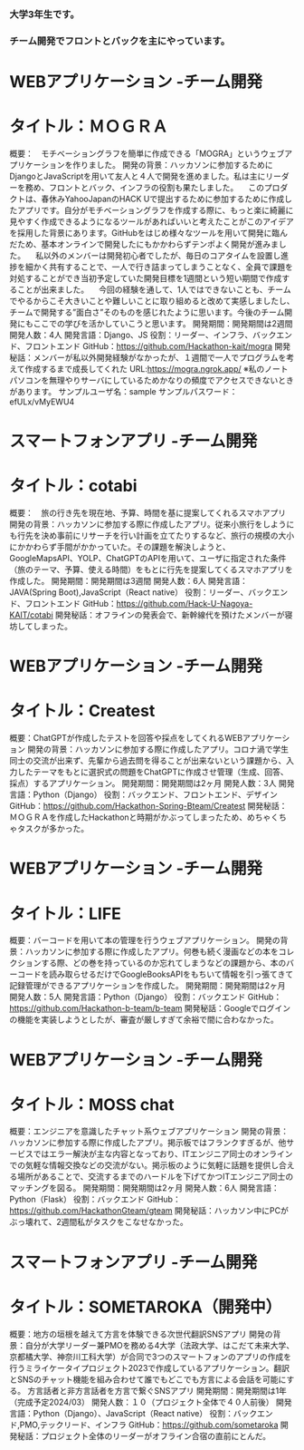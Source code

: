 ### 大学3年生です。
### チーム開発でフロントとバックを主にやっています。

# WEBアプリケーション -チーム開発
# タイトル：ＭＯＧＲＡ
概要：　モチベーショングラフを簡単に作成できる「MOGRA」というウェブアプリケーションを作りました。
開発の背景：ハッカソンに参加するためにDjangoとJavaScriptを用いて友人と４人で開発を進めました。私は主にリーダーを務め、フロントとバック、インフラの役割も果たしました。
　このプロダクトは、春休みYahooJapanのHACK Uで提出するために参加するために作成したアプリです。自分がモチベーショングラフを作成する際に、もっと楽に綺麗に見やすく作成できるようになるツールがあればいいと考えたことがこのアイデアを採用した背景にあります。GitHubをはじめ様々なツールを用いて開発に臨んだため、基本オンラインで開発したにもかかわらずテンポよく開発が進みました。
　私以外のメンバーは開発初心者でしたが、毎日のコアタイムを設置し進捗を細かく共有することで、一人で行き詰まってしまうことなく、全員で課題を対処することができ当初予定していた開発目標を1週間という短い期間で作成することが出来ました。
　今回の経験を通して、1人ではできないことも、チームでやるからこそ大きいことや難しいことに取り組めると改めて実感しましたし、チームで開発する”面白さ”そのものを感じれたように思います。今後のチーム開発にもここでの学びを活かしていこうと思います。
開発期間：開発期間は2週間
開発人数：4人
開発言語：Django、JS
役割：リーダー、インフラ、バックエンド、フロントエンド
GitHub：https://github.com/Hackathon-kait/mogra
開発秘話：メンバーが私以外開発経験がなかったが、１週間で一人でプログラムを考えて作成するまで成長してくれた
URL:https://mogra.ngrok.app/
※私のノートパソコンを無理やりサーバにしているためかなりの頻度でアクセスできないときがあります。
サンプルユーザ名：sample
サンプルパスワード：efULx/vMyEWU4


# スマートフォンアプリ -チーム開発
# タイトル：cotabi
概要：　旅の行き先を現在地、予算、時間を基に提案してくれるスマホアプリ
開発の背景：ハッカソンに参加する際に作成したアプリ。従来小旅行をしようにも行先を決め事前にリサーチを行い計画を立てたりするなど、旅行の規模の大小にかかわらず手間がかかっていた。その課題を解決しようと、GoogleMapsAPI、YOLP、ChatGPTのAPIを用いて、ユーザに指定された条件（旅のテーマ、予算、使える時間）をもとに行先を提案してくるスマホアプリを作成した。
開発期間：開発期間は3週間
開発人数：6人
開発言語：JAVA(Spring Boot),JavaScript（React native）
役割：リーダー、バックエンド、フロントエンド
GitHub：https://github.com/Hack-U-Nagoya-KAIT/cotabi
開発秘話：オフラインの発表会で、新幹線代を預けたメンバーが寝坊してしまった。

# WEBアプリケーション -チーム開発
# タイトル：Createst
概要：ChatGPTが作成したテストを回答や採点をしてくれるWEBアプリケーション
開発の背景：ハッカソンに参加する際に作成したアプリ。コロナ渦で学生同士の交流が出来ず、先輩から過去問を得ることが出来ないという課題から、入力したテーマをもとに選択式の問題をChatGPTに作成させ管理（生成、回答、採点）するアプリケーション。
開発期間：開発期間は2ヶ月
開発人数：3人
開発言語：Python（Django）
役割：バックエンド、フロントエンド、デザイン
GitHub：https://github.com/Hackathon-Spring-Bteam/Createst
開発秘話：ＭＯＧＲＡを作成したHackathonと時期がかぶってしまったため、めちゃくちゃタスクが多かった。

# WEBアプリケーション -チーム開発
# タイトル：LIFE
概要：バーコードを用いて本の管理を行うウェブアプリケーション。
開発の背景：ハッカソンに参加する際に作成したアプリ。何巻も続く漫画などの本をコレクションする際、どの巻を持っているのか忘れてしまうなどの課題から、本のバーコードを読み取らせるだけでGoogleBooksAPIをもちいて情報を引っ張てきて記録管理ができるアプリケーションを作成した。
開発期間：開発期間は2ヶ月
開発人数：5人
開発言語：Python（Django）
役割：バックエンド
GitHub：https://github.com/Hackathon-b-team/b-team
開発秘話：Googleでログインの機能を実装しようとしたが、審査が厳しすぎて余裕で間に合わなかった。

# WEBアプリケーション -チーム開発
# タイトル：MOSS chat
概要：エンジニアを意識したチャット系ウェブアプリケーション
開発の背景：ハッカソンに参加する際に作成したアプリ。掲示板ではフランクすぎるが、他サービスではエラー解決が主な内容となっており、ITエンジニア同士のオンラインでの気軽な情報交換などの交流がない。掲示板のように気軽に話題を提供し合える場所があることで、交流するまでのハードルを下げてかつITエンジニア同士のマッチングを図る。
開発期間：開発期間は2ヶ月
開発人数：6人
開発言語：Python（Flask）
役割：バックエンド
GitHub：https://github.com/HackathonGteam/gteam
開発秘話：ハッカソン中にPCがぶっ壊れて、2週間私がタスクをこなせなかった。

# スマートフォンアプリ -チーム開発
# タイトル：SOMETAROKA（開発中）
概要：地方の垣根を越えて方言を体験できる次世代翻訳SNSアプリ
開発の背景：自分が大学リーダー兼PMOを務める4大学（法政大学、はこだて未来大学、京都橘大学、神奈川工科大学）が合同で3つのスマートフォンのアプリの作成を行うミライケータイプロジェクト2023で作成しているアプリケーション。翻訳とSNSのチャット機能を組み合わせて誰でもどこでも方言による会話を可能にする。
方言話者と非方言話者を方言で繋ぐSNSアプリ
開発期間：開発期間は1年（完成予定2024/03）
開発人数：１０（プロジェクト全体で４０人前後）
開発言語：Python（Django）、JavaScript（React native）
役割：バックエンド,PMO,テックリード、インフラ
GitHub：https://github.com/sometaroka
開発秘話：プロジェクト全体のリーダーがオフライン合宿の直前にとんだ。
<!--
**hitugihane/hitugihane** is a ✨ _special_ ✨ repository because its `README.md` (this file) appears on your GitHub profile.

Here are some ideas to get you started:

- 🔭 I’m currently working on ...
- 🌱 I’m currently learning ...
- 👯 I’m looking to collaborate on ...
- 🤔 I’m looking for help with ...
- 💬 Ask me about ...
- 📫 How to reach me: ...
- 😄 Pronouns: ...
- ⚡ Fun fact: ...
-->
